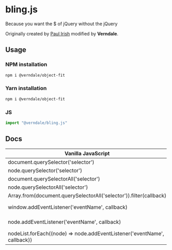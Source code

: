 # bling.js

Because you want the \$ of jQuery without the jQuery

Originally created by [Paul Irish](https://gist.github.com/paulirish/12fb951a8b893a454b32) modified by **Verndale**.

## Usage

### NPM installation

```bash
npm i @verndale/object-fit
```

### Yarn installation

```bash
npm i @verndale/object-fit
```

### JS

```js
import "@verndale/bling.js"
```

## Docs

| Vanilla JavaScript                                                       | bling.js                           |
| ------------------------------------------------------------------------ | ---------------------------------- |
| document.querySelector('selector')                                       | \$('selector')                     |
| node.querySelector('selector')                                           | node.\$('selector')                |
| document.querySelectorAll('selector')                                    | \$\$('selector')                   |
| node.querySelectorAll('selector')                                        | node.\$\$('selector')              |
| Array.from(document.querySelectorAll('selector')).filter(callback)       | \$\$('selector').filter(callback)  |
| window.addEventListener('eventName', callback)                           | window.on('eventName', callback)   |
| node.addEventListener('eventName', callback)                             | node.on('eventName', callback)     |
| nodeList.forEach((node) => node.addEventListener('eventName', callback)) | nodeList.on('eventName', callback) |
